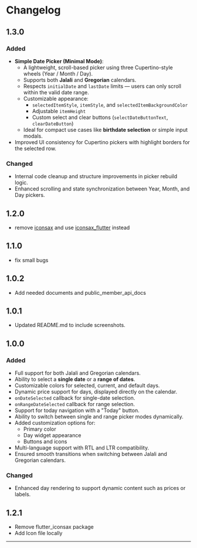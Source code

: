 # Changelog
## 1.3.0
### Added
- **Simple Date Picker (Minimal Mode)**:
  - A lightweight, scroll-based picker using three Cupertino-style wheels (Year / Month / Day).
  - Supports both **Jalali** and **Gregorian** calendars.
  - Respects `initialDate` and `lastDate` limits — users can only scroll within the valid date range.
  - Customizable appearance:
    - `selectedItemStyle`, `itemStyle`, and `selectedItemBackgroundColor`
    - Adjustable `itemHeight`
    - Custom select and clear buttons (`selectDateButtonText`, `clearDateButton`)
  - Ideal for compact use cases like **birthdate selection** or simple input modals.
- Improved UI consistency for Cupertino pickers with highlight borders for the selected row.

### Changed
- Internal code cleanup and structure improvements in picker rebuild logic.
- Enhanced scrolling and state synchronization between Year, Month, and Day pickers.

## 1.2.0
- remove [iconsax](https://pub.dev/packages/iconsax) and use [iconsax_flutter](https://pub.dev/packages/iconsax_flutter) instead

## 1.1.0
- fix small bugs

## 1.0.2
- Add needed documents and public_member_api_docs

## 1.0.1 
- Updated README.md to include screenshots.

## 1.0.0

### Added
- Full support for both Jalali and Gregorian calendars.
- Ability to select a **single date** or a **range of dates**.
- Customizable colors for selected, current, and default days.
- Dynamic price support for days, displayed directly on the calendar.
- `onDateSelected` callback for single-date selection.
- `onRangeDateSelected` callback for range selection.
- Support for today navigation with a "Today" button.
- Ability to switch between single and range picker modes dynamically.
- Added customization options for:
  - Primary color
  - Day widget appearance
  - Buttons and icons
- Multi-language support with RTL and LTR compatibility.
- Ensured smooth transitions when switching between Jalali and Gregorian calendars.

### Changed
- Enhanced day rendering to support dynamic content such as prices or labels.

## 1.2.1
- Remove flutter_iconsax package
- Add Icon file locally

---

